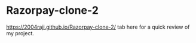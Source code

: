 # Razorpay-clone-2
https://2004raji.github.io/Razorpay-clone-2/ tab here for a quick review of my project.
